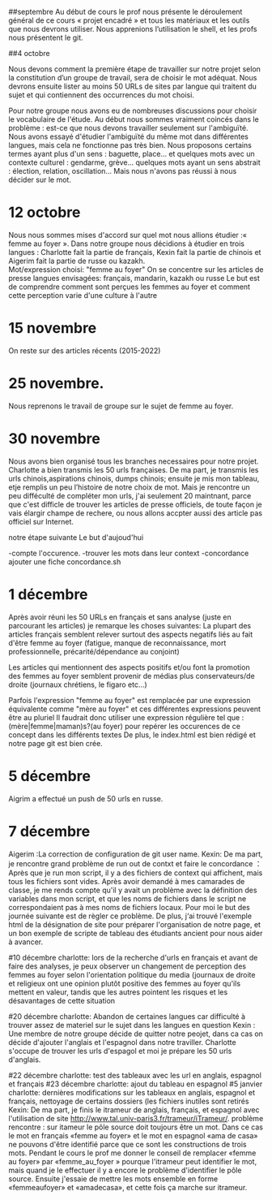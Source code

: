 ##septembre
Au début de cours le prof nous présente le déroulement général de ce cours « projet encadré » et tous les matériaux et les outils que nous devrons utiliser. 
Nous apprenions l’utilisation le shell, et les profs nous présentent le git. 

##4 octobre
 
Nous devons comment la première étape de travailler sur notre projet selon la constitution d’un groupe de travail, sera de choisir le mot adéquat. Nous devrons ensuite lister au moins 50 URLs de sites par langue qui traitent du sujet et qui contiennent des occurrences du mot choisi.  
 
Pour notre groupe nous avons eu de nombreuses discussions pour choisir le vocabulaire de l'étude. Au début nous sommes vraiment coincés dans le problème : est-ce que nous devons travailler seulement sur l'ambiguïté. Nous avons essayé d'étudier l'ambiguïté du même mot dans différentes langues, mais cela ne fonctionne pas très bien. 
 Nous proposons certains termes ayant plus d'un sens : baguette, place...  et quelques mots avec un contexte culturel : gendarme, grève... quelques mots ayant un sens abstrait : élection, relation, oscillation... Mais nous n'avons pas réussi à nous décider sur le mot.


# 12 octobre
Nous nous sommes mises d'accord sur quel mot nous allions étudier :« femme au foyer ». Dans notre groupe nous décidions à étudier en trois langues : Charlotte fait la partie de français, Kexin fait la partie de chinois et Aigerim fait la partie de russe ou kazakh.  
Mot/expression choisi: "femme au foyer"
On se concentre sur les articles de presse 
langues envisagées: français, mandarin, kazakh ou russe
Le but est de comprendre comment sont perçues les femmes au foyer et comment cette perception varie d'une culture à l'autre

# 15 novembre 
On reste sur des articles récents (2015-2022)

# 25 novembre.

Nous reprenons le travail de groupe sur le sujet de femme au foyer.

# 30 novembre

Nous avons bien organisé tous les branches necessaires pour notre projet. Charlotte a bien transmis les 50 urls françaises.
De ma part, je transmis les urls chinois,aspirations chinois, dumps chinois; ensuite je mis mon tableau, etje remplis un peu l’histoire de notre choix de mot.
Mais je rencontre un peu difféculté de compléter mon urls, j'ai seulement 20 maintnant, parce que c'est difficle de trouver les articles de presse officiels, de toute façon je vais élargir
champe de rechere, ou nous allons accpter aussi des article pas officiel sur Internet.

notre étape suivante
Le but d'aujoud'hui

-compte l'occurence.
-trouver les mots dans leur context
-concordance ajouter une fiche concordance.sh

# 1 décembre
Après avoir réuni les 50 URLs en français et sans analyse (juste en parcourant les articles) je remarque les choses suivantes:
La plupart des articles français semblent relever surtout des aspects negatifs liés au fait d'être femme au foyer (fatigue, manque de reconnaissance, mort professionnelle, précarité/dépendance au conjoint) 

Les articles qui mentionnent des aspects positifs et/ou font la promotion des femmes au foyer semblent provenir de médias plus conservateurs/de droite (journaux chrétiens, le figaro etc...) 

Parfois l'expression "femme au foyer" est remplacée par une expression équivalente comme "mère au foyer" et ces différentes expressions peuvent être au pluriel
Il faudrait donc utiliser une expression régulière tel que :
(mère|femme|maman)s?(au foyer)
pour repérer les occurences de ce concept dans les différents textes
De plus, le index.html est bien rédigé et notre page git est bien crée.

# 5 décembre 
Aigrim a effectué un push de 50 urls en russe. 
# 7 décembre 
Aigerim :La correction de configuration de git user name.
Kexin: De ma part, je rencontre grand problème de run out de contxt et faire le concordance ： Après que je run mon script, il y a des fichiers de context qui affichent, mais tous les fichiers sont vides.
Après avoir demandé à mes camarades de classe, je me rends compte qu'il y avait un problème avec la définition  des variables dans mon script, et que les noms de fichiers dans le script ne correspondaient pas à mes noms de fichiers locaux. Pour moi le but des journée suivante est de règler ce problème.
De plus, j‘ai trouvé l'exemple html de la désignation de site pour préparer l'organisation de notre page, et un bon exemple de scripte de tableau des étudiants ancient pour nous aider à avancer.

#10 décembre
charlotte: lors de la recherche d'urls en français et avant de faire des analyses, je peux observer un changement de perception des femmes au foyer selon l'orientation politique du media (journaux de droite et religieux ont une opinion plutôt positive des femmes au foyer qu'ils mettent en valeur, tandis que les autres pointent les risques et les désavantages de cette situation

#20 décembre
charlotte: Abandon de certaines langues car difficulté à trouver assez de materiel sur le sujet dans les langues en question
Kexin : Une membre de notre groupe décide de quitter notre peojet, dans ca cas on décide d'ajouter l'anglais et l'espagnol dans notre traviller. Charlotte s'occupe de trouver les urls d'espagol et moi je prépare les 50 urls d'anglais. 

#22 décembre
charlotte: test des tableaux avec les url en anglais, espagnol et français
#23 décembre
charlotte: ajout du tableau en espagnol
#5 janvier
charlotte: dernières modifications sur les tableaux en anglais, espagnol et français, nettoyage de certains dossiers (les fichiers inutiles sont retirés
Kexin: De ma part, je finis le itrameur de anglais, français, et espagnol avec l'utilisation de site http://www.tal.univ-paris3.fr/trameur/iTrameur/. 
problème rencontre :  sur itameur le pôle source doit toujours être un mot. Dans ce cas le mot en français «femme au foyer» et le mot en espagnol «ama de casa» ne pouvons d'être identifié parce que ce sont  les constructions de trois mots. Pendant le cours le prof me donner le conseil de remplacer  «femme au foyer» par «femme_au_foyer » pourque l'itrameur peut identifier le mot, mais quand je le effectuer  il y a encore le problème d'identifier le  pôle source. Ensuite j'essaie de mettre les mots ensemble en forme «femmeaufoyer» et «amadecasa», et cette fois ça marche sur itrameur. 















